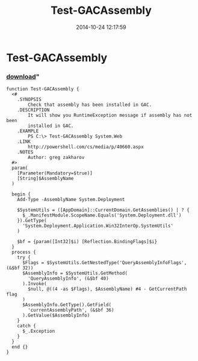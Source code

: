 ﻿---
pid:            5539
parent:         0
children:       
poster:         greg zakharov
title:          Test-GACAssembly
date:           2014-10-24 12:17:59
format:         posh
---

# Test-GACAssembly

### [download](5539.ps1)"



```posh
function Test-GACAssembly {
  <#
    .SYNOPSIS
        Check that assembly has been installed in GAC.
    .DESCRIPTION
        It will show you RuntimeException message if assembly has not been
        installed in GAC.
    .EXAMPLE
        PS C:\> Test-GACAssembly System.Web
    .LINK
        http://powershell.com/cs/media/p/40660.aspx
    .NOTES
        Author: greg zakharov
  #>
  param(
    [Parameter(Mandatory=$true)]
    [String]$AssemblyName
  )
  
  begin {
    Add-Type -AssemblyName System.Deployment
    
    $SystemUtils = ([AppDomain]::CurrentDomain.GetAssemblies() | ? {
      $_.ManifestModule.ScopeName.Equals('System.Deployment.dll')
    }).GetType(
      'System.Deployment.Application.Win32InterOp.SystemUtils'
    )
    
    $bf = {param([Int32]$i) [Reflection.BindingFlags]$i}
  }
  process {
    try {
      $Flags = $SystemUtils.GetNestedType('QueryAssemblyInfoFlags', (&$bf 32))
      $AssemblyInfo = $SystemUtils.GetMethod(
        'QueryAssemblyInfo', (&$bf 40)
      ).Invoke(
        $null, @((4 -as $Flags), $AssemblyName) #4 - GetCurrentPath flag
      )
      $AssemblyInfo.GetType().GetField(
        'currentAssemblyPath', (&$bf 36)
      ).GetValue($AssemblyInfo)
    }
    catch {
      $_.Exception
    }
  }
  end {}
}
```
